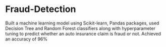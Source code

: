 # Fraud-Detection
Built a machine learning model using Scikit-learn, Pandas packages, used Decision Tree and Random Forest classifiers along with hyperparameter tuning to predict whether an auto insurance claim is fraud or not. Achieved an accuracy of 96\%
